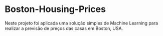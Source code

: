 # Boston-Housing-Prices
 Neste projeto foi aplicada uma solução simples de Machine Learning para realizar a previsão de preços das casas em Boston, USA.
